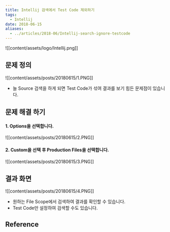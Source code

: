 ```yaml
---
title: Intellij 검색에서 Test Code 제외하기
tags:
  - Intellij
date: 2018-06-15
aliases: 
  - ../articles/2018-06/Intellij-search-ignore-testcode
---
```



![[content/assets/logo/Intellij.png]]

## 문제 정의

![[content/assets/posts/20180615/1.PNG]]

- 늘 Source 검색을 하게 되면 Test Code가 섞여 결과를 보기 힘든 문제점이 있습니다.

## 문제 해결 하기
#### 1. Options을 선택합니다.

![[content/assets/posts/20180615/2.PNG]]

#### 2. Custom을 선택 후 Production Files을 선택합니다.
![[content/assets/posts/20180615/3.PNG]]


## 결과 화면

![[content/assets/posts/20180615/4.PNG]]

- 원하는 File Scope에서 검색하여 결과를 확인할 수 있습니다.
- Test Code만 설정하여 검색할 수도 있습니다.



## Reference
